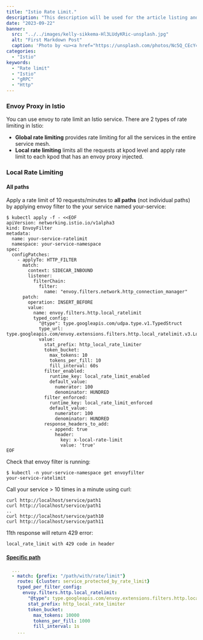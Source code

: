 ```yaml
---
title: "Istio Rate Limit."
description: "This description will be used for the article listing and search results on Google."
date: "2023-09-22"
banner:
  src: "../../images/kelly-sikkema-Hl3LUdyKRic-unsplash.jpg"
  alt: "First Markdown Post"
  caption: 'Photo by <u><a href="https://unsplash.com/photos/Nc5Q_CEcY44">Florian Olivo</a></u>'
categories:
  - "Istio"
keywords:
  - "Rate limit"
  - "Istio"
  - "gRPC"
  - "Http"
---
```


### Envoy Proxy in Istio

You can use envoy to rate limit an Istio service. There are 2 types of rate limiting in Istio:
- **Global rate limiting** provides rate limiting for all the services in the entire service mesh.
- **Local rate limiting** limits all the requests at kpod level and apply rate limit to each kpod that has an envoy proxy injected.

### Local Rate Limiting

#### All paths

Apply a rate limit of 10 requests/minutes to **all paths** (not individual paths) by applying envoy filter to the your service named your-service:
```
$ kubectl apply -f - <<EOF
apiVersion: networking.istio.io/v1alpha3
kind: EnvoyFilter
metadata:
  name: your-service-ratelimit
  namespace: your-service-namespace
spec:
  configPatches:
    - applyTo: HTTP_FILTER
      match:
        context: SIDECAR_INBOUND
        listener:
          filterChain:
            filter:
              name: "envoy.filters.network.http_connection_manager"
      patch:
        operation: INSERT_BEFORE
        value:
          name: envoy.filters.http.local_ratelimit
          typed_config:
            "@type": type.googleapis.com/udpa.type.v1.TypedStruct
            type_url: type.googleapis.com/envoy.extensions.filters.http.local_ratelimit.v3.LocalRateLimit
            value:
              stat_prefix: http_local_rate_limiter
              token_bucket:
                max_tokens: 10
                tokens_per_fill: 10
                fill_interval: 60s
              filter_enabled:
                runtime_key: local_rate_limit_enabled
                default_value:
                  numerator: 100
                  denominator: HUNDRED
              filter_enforced:
                runtime_key: local_rate_limit_enforced
                default_value:
                  numerator: 100
                  denominator: HUNDRED
              response_headers_to_add:
                - append: true
                  header:
                    key: x-local-rate-limit
                    value: 'true'
EOF
```

Check that envoy filter is running:
```
$ kubectl -n your-service-namespace get envoyfilter
your-service-ratelimit
```

Call your service > 10 times in a minute using curl:
```
curl http://localhost/service/path1
curl http://localhost/service/path1
..
curl http://localhost/service/path10
curl http://localhost/service/path11
```

11th response will return 429 error:
```
local_rate_limit with 429 code in header
```


#### [Specific path](https://www.envoyproxy.io/docs/envoy/latest/configuration/http/http_filters/local_rate_limit_filter)
```yaml
  ...
  - match: {prefix: "/path/with/rate/limit"}
    route: {cluster: service_protected_by_rate_limit}
    typed_per_filter_config:
      envoy.filters.http.local_ratelimit:
        "@type": type.googleapis.com/envoy.extensions.filters.http.local_ratelimit.v3.LocalRateLimit
        stat_prefix: http_local_rate_limiter
        token_bucket:
          max_tokens: 10000
          tokens_per_fill: 1000
          fill_interval: 1s
    ...
```
